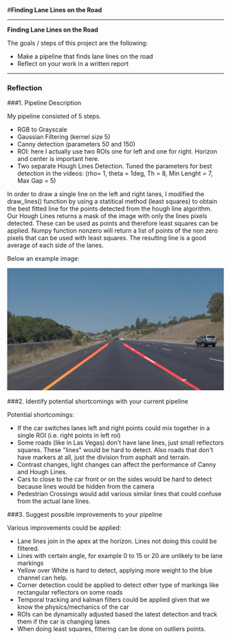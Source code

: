 #**Finding Lane Lines on the Road** 

---

**Finding Lane Lines on the Road**

The goals / steps of this project are the following:
* Make a pipeline that finds lane lines on the road
* Reflect on your work in a written report


[//]: # (Image References)

[image1]: ./outputsolidYellowCurve.jpg "lane detection"

---

### Reflection

###1. Pipeline Description

My pipeline consisted of 5 steps.
- RGB to Grayscale
- Gaussian Filtering (kernel size 5)
- Canny detection (parameters 50 and 150)
- ROI: here I actually use two ROIs one for left and one for right. Horizon and center is important here.
- Two separate Hough Lines Detection. Tuned the parameters for best detection in the videos: (rho= 1, theta = 1deg, Th = 8, Min Lenght = 7, Max Gap = 5)

In order to draw a single line on the left and right lanes, I modified the draw_lines() function by using a statitical method (least squares) to obtain the best fitted line for the points detected from the hough line algorithm.
Our Hough Lines returns a mask of the image with only the lines pixels detected. These can be used as points and therefore least squares can be applied. Numpy function nonzero will return a list of points of the non zero pixels that can be used with least squares.
The resulting line is a good average of each side of the lanes.

Below an example image:

![alt text][image1]


###2. Identify potential shortcomings with your current pipeline

Potential shortcomings:
- If the car switches lanes left and right points could mix together in a single ROI (i.e. right points in left roi)
- Some roads (like in Las Vegas) don't have lane lines, just small reflectors squares. These "lines" would be hard to detect. Also roads that don't have markers at all, just the division from asphalt and terrain.
- Contrast changes, light changes can affect the performance of Canny and Hough Lines.
- Cars to close to the car front or on the sides would be hard to detect because lines would be hidden from the camera
- Pedestrian Crossings would add various similar lines that could confuse from the actual lane lines.

###3. Suggest possible improvements to your pipeline

Various improvements could be applied:
- Lane lines join in the apex at the horizon. Lines not doing this could be filtered.
- Lines with certain angle, for example 0 to 15 or 20 are unlikely to be lane markings
- Yellow over White is hard to detect, applying more weight to the blue channel can help.
- Corner detection could be applied to detect other type of markings like rectangular reflectors on some roads
- Temporal tracking and kalman filters could be applied given that we know the physics/mechanics of the car
- ROIs can be dynamically adjusted based the latest detection and track them if the car is changing lanes
- When doing least squares, filtering can be done on outliers points.
